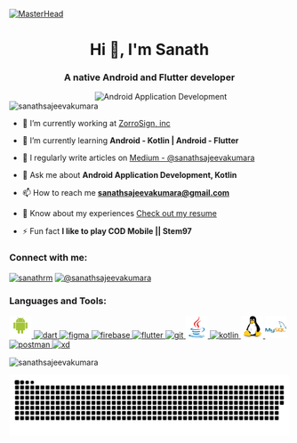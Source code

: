 [![MasterHead](https://techcrunch.com/wp-content/uploads/2020/06/new_logos_v3-1.gif)](https://www.linkedin.com/in/sanathrm/)
<h1 align="center">Hi 👋, I'm Sanath</h1>
<h3 align="center">A native Android and Flutter developer</h3>
<img align="right" alt="Android Application Development" width="350" src="https://www.inventateq.com/assets/python/small.gif"/>

<p align="left"> <img src="https://komarev.com/ghpvc/?username=sanathsajeevakumara&label=Profile%20views&color=0e75b6&style=flat" alt="sanathsajeevakumara" /> </p>

- 🔭 I’m currently working at [ZorroSign, inc](https://www.zorrosign.com)

- 🌱 I’m currently learning **Android - Kotlin | Android - Flutter**

- 📝 I regularly write articles on [Medium - @sanathsajeevakumara](http://medium.com/@sanathsajeevakumara)

- 💬 Ask me about **Android Application Development, Kotlin**

- 📫 How to reach me **sanathsajeevakumara@gmail.com**

- 📄 Know about my experiences [Check out my resume](https://drive.google.com/file/d/16fe-k_2zFwVNDg1ZlWJ3uy6kjTDZG-zD/view?usp=share_link)

- ⚡ Fun fact **I like to play COD Mobile || Stem97**

<h3 align="left">Connect with me:</h3>
<p align="left">
<a href="https://linkedin.com/in/sanathrm" target="blank"><img align="center" src="https://raw.githubusercontent.com/rahuldkjain/github-profile-readme-generator/master/src/images/icons/Social/linked-in-alt.svg" alt="sanathrm" height="30" width="40" /></a>
<a href="https://medium.com/@sanathsajeevakumara" target="blank"><img align="center" src="https://raw.githubusercontent.com/rahuldkjain/github-profile-readme-generator/master/src/images/icons/Social/medium.svg" alt="@sanathsajeevakumara" height="30" width="40" /></a>
</p>

<h3 align="left">Languages and Tools:</h3>
<p align="left"> 
  <a href="https://developer.android.com" target="_blank" rel="noreferrer">
    <img src="https://raw.githubusercontent.com/devicons/devicon/master/icons/android/android-original-wordmark.svg" alt="android" width="40" height="40"/>
  </a>
  <a href="https://dart.dev" target="_blank" rel="noreferrer">
    <img src="https://www.vectorlogo.zone/logos/dartlang/dartlang-icon.svg" alt="dart" width="40" height="40"/>
  </a>
  <a href="https://www.figma.com/" target="_blank" rel="noreferrer">
    <img src="https://www.vectorlogo.zone/logos/figma/figma-icon.svg" alt="figma" width="40" height="40"/>
  </a>
  <a href="https://firebase.google.com/" target="_blank" rel="noreferrer">
    <img src="https://www.vectorlogo.zone/logos/firebase/firebase-icon.svg" alt="firebase" width="40" height="40"/>
  </a>
  <a href="https://flutter.dev" target="_blank" rel="noreferrer">
    <img src="https://www.vectorlogo.zone/logos/flutterio/flutterio-icon.svg" alt="flutter" width="40" height="40"/>
  </a>
  <a href="https://git-scm.com/" target="_blank" rel="noreferrer">
    <img src="https://www.vectorlogo.zone/logos/git-scm/git-scm-icon.svg" alt="git" width="40" height="40"/>
  </a>
  <a href="https://www.java.com" target="_blank" rel="noreferrer">
    <img src="https://raw.githubusercontent.com/devicons/devicon/master/icons/java/java-original.svg" alt="java" width="40" height="40"/>
  </a>
  <a href="https://kotlinlang.org" target="_blank" rel="noreferrer">
    <img src="https://www.vectorlogo.zone/logos/kotlinlang/kotlinlang-icon.svg" alt="kotlin" width="40" height="40"/>
  </a>
  <a href="https://www.linux.org/" target="_blank" rel="noreferrer">
    <img src="https://raw.githubusercontent.com/devicons/devicon/master/icons/linux/linux-original.svg" alt="linux" width="40" height="40"/>
  </a>
  <a href="https://www.mysql.com/" target="_blank" rel="noreferrer">
    <img src="https://raw.githubusercontent.com/devicons/devicon/master/icons/mysql/mysql-original-wordmark.svg" alt="mysql" width="40" height="40"/>
  </a>
  <a href="https://postman.com" target="_blank" rel="noreferrer">
    <img src="https://www.vectorlogo.zone/logos/getpostman/getpostman-icon.svg" alt="postman" width="40" height="40"/>
  </a>
  <a href="https://www.adobe.com/products/xd.html" target="_blank" rel="noreferrer">
    <img src="https://cdn.worldvectorlogo.com/logos/adobe-xd.svg" alt="xd" width="40" height="40"/>
  </a>
</p>

<p>
  <img align="center" src="https://github-readme-stats.vercel.app/api/top-langs?username=sanathsajeevakumara&show_icons=true&locale=en&layout=compact"
    alt="sanathsajeevakumara"/>
</p>

<!--- <p>&nbsp;<img align="center" src="https://github-readme-stats.vercel.app/api?username=sanathsajeevakumara&show_icons=true&locale=en" alt="sanathsajeevakumara" /></p> --->

<!--- <p><img align="center" src="https://github-readme-streak-stats.herokuapp.com/?user=sanathsajeevakumara&" alt="sanathsajeevakumara" /></p> --->

![Snake animation](https://github.com/sanathsajeevakumara/sanathsajeevakumara/blob/output/github-contribution-snake.svg)
